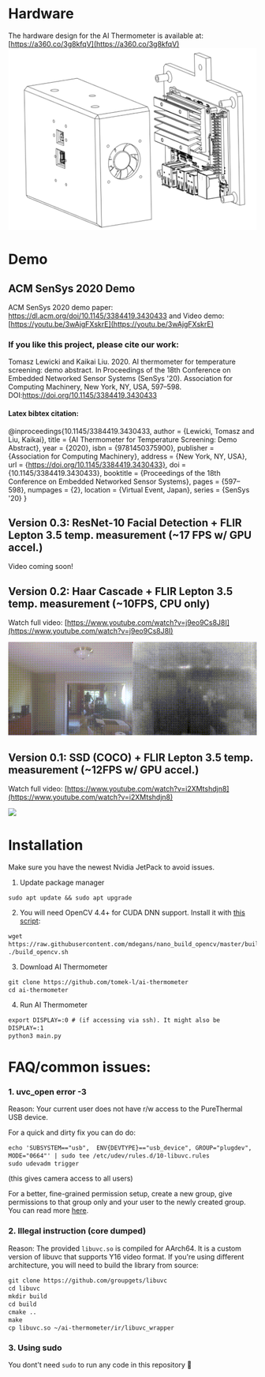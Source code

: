 # Hardware

The hardware design for the AI Thermometer is available at:[https://a360.co/3g8kfqV](https://a360.co/3g8kfqV)
![wireframe image](docs/images/wireframe.png)


# Demo 

## ACM SenSys 2020 Demo
ACM SenSys 2020 demo paper: https://dl.acm.org/doi/10.1145/3384419.3430433 and Video demo: [https://youtu.be/3wAjgFXskrE](https://youtu.be/3wAjgFXskrE)
### If you like this project, please cite our work: 
Tomasz Lewicki and Kaikai Liu. 2020. AI thermometer for temperature screening: demo abstract. In Proceedings of the 18th Conference on Embedded Networked Sensor Systems (SenSys '20). Association for Computing Machinery, New York, NY, USA, 597–598. DOI:https://doi.org/10.1145/3384419.3430433
#### Latex bibtex citation: 
@inproceedings{10.1145/3384419.3430433,
author = {Lewicki, Tomasz and Liu, Kaikai},
title = {AI Thermometer for Temperature Screening: Demo Abstract},
year = {2020},
isbn = {9781450375900},
publisher = {Association for Computing Machinery},
address = {New York, NY, USA},
url = {https://doi.org/10.1145/3384419.3430433},
doi = {10.1145/3384419.3430433},
booktitle = {Proceedings of the 18th Conference on Embedded Networked Sensor Systems},
pages = {597–598},
numpages = {2},
location = {Virtual Event, Japan},
series = {SenSys '20}
}



## Version 0.3: ResNet-10 Facial Detection + FLIR Lepton 3.5 temp. measurement (~17 FPS w/ GPU accel.)

Video coming soon!

## Version 0.2: Haar Cascade + FLIR Lepton 3.5 temp. measurement (~10FPS, CPU only)
Watch full video: [https://www.youtube.com/watch?v=j9eo9Cs8J8I](https://www.youtube.com/watch?v=j9eo9Cs8J8I)

![](docs/images/haar/combined_short.gif)


## Version 0.1: SSD (COCO) + FLIR Lepton 3.5 temp. measurement (~12FPS w/ GPU accel.)
Watch full video: [https://www.youtube.com/watch?v=i2XMtshdjn8](https://www.youtube.com/watch?v=i2XMtshdjn8)

![](docs/images/ssd/ssd_short.gif)


# Installation 

Make sure you have the newest Nvidia JetPack to avoid issues.

1. Update package manager

```shell
sudo apt update && sudo apt upgrade
```

2. You will need OpenCV 4.4+ for CUDA DNN support. Install it with [this script](https://github.com/mdegans/nano_build_opencv/blob/master/build_opencv.sh):

```shell
wget https://raw.githubusercontent.com/mdegans/nano_build_opencv/master/build_opencv.sh
./build_opencv.sh
```

3. Download AI Thermometer

```shell
git clone https://github.com/tomek-l/ai-thermometer
cd ai-thermometer
```

4. Run AI Thermometer

```shell
export DISPLAY=:0 # (if accessing via ssh). It might also be DISPLAY=:1
python3 main.py
```

# FAQ/common issues:

### 1. uvc_open error -3

Reason: Your current user does not have r/w access to the PureThermal USB device. 

For a quick and dirty fix you can do do:
```shell
echo 'SUBSYSTEM=="usb",  ENV{DEVTYPE}=="usb_device", GROUP="plugdev", MODE="0664"' | sudo tee /etc/udev/rules.d/10-libuvc.rules 
sudo udevadm trigger
```
(this gives camera access to all users)

For a better, fine-grained permission setup, create a new group, give permissions to that group only and your user to the newly created group. You can read more [here](http://wiki.ros.org/libuvc_camera#Permissions).

### 2. Illegal instruction (core dumped)

Reason: The provided  ```libuvc.so``` is compiled for AArch64.
It is a custom version of libuvc that supports Y16 video format. If you're using different architecture, you will need to build the library from source:

```shell
git clone https://github.com/groupgets/libuvc
cd libuvc
mkdir build
cd build
cmake ..
make
cp libuvc.so ~/ai-thermometer/ir/libuvc_wrapper
```

### 3. Using sudo

You dont't need ```sudo``` to run any code in this repository 🙂

